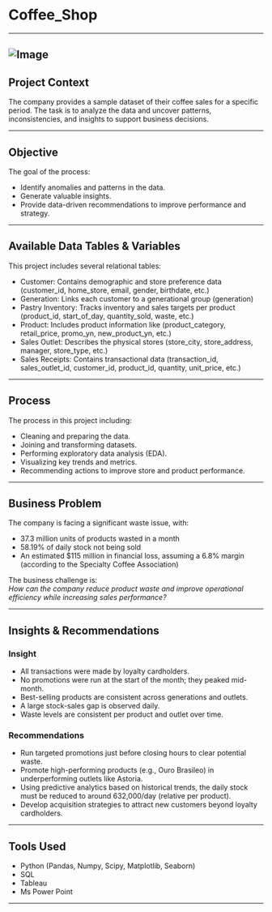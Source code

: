 # Coffee_Shop

---
![Image](https://github.com/user-attachments/assets/b73a89b5-77ad-48ab-89b4-1aaf736f051b)
---

## Project Context
The company provides a sample dataset of their coffee sales for a specific period. The task is to analyze the data and uncover patterns, inconsistencies, and insights to support business decisions.

---

## Objective
The goal of the process:
- Identify anomalies and patterns in the data.
- Generate valuable insights.
- Provide data-driven recommendations to improve performance and strategy.

---

## Available Data Tables & Variables
This project includes several relational tables:
- Customer: Contains demographic and store preference data (customer_id, home_store, email, gender, birthdate, etc.)
- Generation: Links each customer to a generational group (generation)
- Pastry Inventory: Tracks inventory and sales targets per product (product_id, start_of_day, quantity_sold, waste, etc.)
- Product: Includes product information like (product_category, retail_price, promo_yn, new_product_yn, etc.)
- Sales Outlet: Describes the physical stores (store_city, store_address, manager, store_type, etc.)
- Sales Receipts: Contains transactional data (transaction_id, sales_outlet_id, customer_id, product_id, quantity, unit_price, etc.)

---

## Process
The process in this project including:
- Cleaning and preparing the data.
- Joining and transforming datasets.
- Performing exploratory data analysis (EDA).
- Visualizing key trends and metrics.
- Recommending actions to improve store and product performance.

---

## Business Problem
The company is facing a significant waste issue, with:
- 37.3 million units of products wasted in a month
- 58.19% of daily stock not being sold
- An estimated $115 million in financial loss, assuming a 6.8% margin (according to the Specialty Coffee Association)

The business challenge is: <br/>
*How can the company reduce product waste and improve operational efficiency while increasing sales performance?*

---

## Insights & Recommendations
### Insight
- All transactions were made by loyalty cardholders.
- No promotions were run at the start of the month; they peaked mid-month.
- Best-selling products are consistent across generations and outlets.
- A large stock-sales gap is observed daily.
- Waste levels are consistent per product and outlet over time.
### Recommendations
- Run targeted promotions just before closing hours to clear potential waste.
- Promote high-performing products (e.g., Ouro Brasileo) in underperforming outlets like Astoria.
- Using predictive analytics based on historical trends, the daily stock must be reduced to around 632,000/day (relative per product). 
- Develop acquisition strategies to attract new customers beyond loyalty cardholders.

---

## Tools Used
- Python (Pandas, Numpy, Scipy, Matplotlib, Seaborn)
- SQL
- Tableau
- Ms Power Point

---
